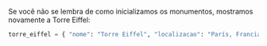 Se você não se lembra de como inicializamos os monumentos, mostramos novamente a Torre Eiffel:


```python
torre_eiffel = { "nome": "Torre Eiffel", "localizacao": "París, Francia", "ano_da_construção": 1889 }
```
